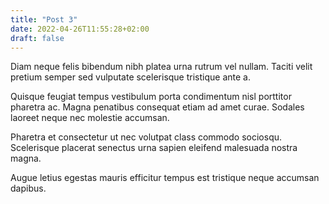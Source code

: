 ```yaml
---
title: "Post 3"
date: 2022-04-26T11:55:28+02:00
draft: false
---
```


Diam neque felis bibendum nibh platea urna rutrum vel nullam. Taciti velit pretium semper sed vulputate scelerisque tristique ante a. 

Quisque feugiat tempus vestibulum porta condimentum nisl porttitor pharetra ac. Magna penatibus consequat etiam ad amet curae. Sodales laoreet neque nec molestie accumsan. 

Pharetra et consectetur ut nec volutpat class commodo sociosqu. Scelerisque placerat senectus urna sapien eleifend malesuada nostra magna. 

Augue letius egestas mauris efficitur tempus est tristique neque accumsan dapibus.